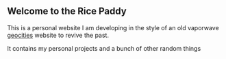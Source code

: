 ## Welcome to the Rice Paddy

This is a personal website I am developing in the style of an old vaporwave [geocities](https://neocities.org/) website to revive the past.

It contains my personal projects and a bunch of other random things
